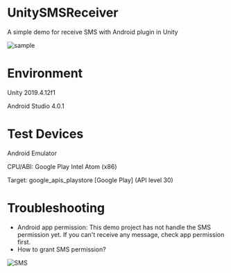 # UnitySMSReceiver
A simple demo for receive SMS with Android plugin in Unity

![sample](demo.gif)

# Environment
Unity 2019.4.12f1

Android Studio 4.0.1

# Test Devices

Android Emulator

CPU/ABI: Google Play Intel Atom (x86)

Target: google_apis_playstore [Google Play] (API level 30)

# Troubleshooting
* Android app permission:
    This demo project has not handle the SMS permission yet.
    If you can't receive any message, check app permission first.
* How to grant SMS permission?

![SMS](pics/SMS_permission.gif)
